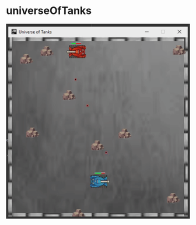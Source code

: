 # universeOfTanks
![Preview](https://github.com/PawelBudniak/universeOfTanks/blob/master/uot_gif.gif "Preview")
